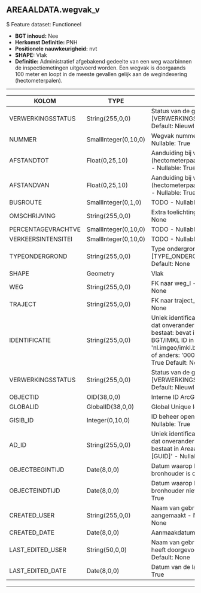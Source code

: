 ﻿## AREAALDATA.wegvak_v

$ Feature dataset: Functioneel


* __BGT inhoud:__ Nee
* __Herkomst Definitie:__ PNH
* __Positionele nauwkeurigheid:__ nvt
* __SHAPE:__ Vlak
* __Definitie:__ Administratief afgebakend gedeelte van een weg waarbinnen de inspectiemetingen uitgevoerd worden.
Een wegvak is doorgaands 100 meter en loopt in de meeste gevallen gelijk aan de wegindexering (hectometerpalen).

***

|KOLOM                               |TYPE              |DEFINITIE|
|------                              |----              |-----    |
|VERWERKINGSSTATUS                   |String(255,0,0)     |Status van de gegevens, keuzelijst [VERWERKINGSSTATUS] - Nullable: False Default: Nieuwl|
|NUMMER                              |SmallInteger(0,10,0)|Wegvak nummer, uniek per weg - Nullable: True|
|AFSTANDTOT                          |Float(0,25,10)      |Aanduiding bij welk wegindexeringspaal (hectometerpaal) het inspectievak eindigt - Nullable: True|
|AFSTANDVAN                          |Float(0,25,10)      |Aanduiding bij welk wegindexeringspaal (hectometerpaal) het inspectievak begint - Nullable: True|
|BUSROUTE                            |SmallInteger(0,1,0) |TODO - Nullable: True|
|OMSCHRIJVING                        |String(255,0,0)     |Extra toelichting - Nullable: True Default: None|
|PERCENTAGEVRACHTVE                  |SmallInteger(0,10,0)|TODO - Nullable: True|
|VERKEERSINTENSITEI                  |SmallInteger(0,10,0)|TODO - Nullable: True|
|TYPEONDERGROND                      |String(255,0,0)     |Type ondergrond, keuzelijst [TYPE_ONDERGROND] - Nullable: True Default: None|
|SHAPE                               |Geometry            |Vlak|
|WEG                                 |String(255,0,0)     |FK naar weg_l - Nullable: True Default: None|
|TRAJECT                             |String(255,0,0)     |FK naar traject_v - Nullable: True Default: None|
|IDENTIFICATIE                       |String(255,0,0)      |Uniek identificatienummer voor het object dat onveranderlijk is zolang het object bestaat: bevat indien van toepassing BGT/IMKL ID in format 'nl.imgeo/imkl.bronhouderscode.LokaalID' of anders: '00000'.LokaalID - Nullable: True Default: None|
|VERWERKINGSSTATUS                   |String(255,0,0)    |Status van de gegevens, keuzelijst [VERWERKINGSSTATUS] - Nullable: False Default: Nieuwl|
|OBJECTID                            |OID(38,0,0)        |Interne ID ArcGIS - Nullable: False|
|GLOBALID                            |GlobalID(38,0,0)   |Global Unique Identifier - Nullable: False|
|GISIB_ID                            |Integer(0,10,0)    |ID beheer openbare ruimte (GISIB) - Nullable: True|
|AD_ID                               |String(255,0,0)    |Uniek identificatienummer voor het object dat onveranderlijk is zolang het object bestaat in Areaaldata: in format 'AD.[GUID]' - Nullable: False Default: None|
|OBJECTBEGINTIJD                     |Date(8,0,0)        |Datum waarop het object bij de bronhouder is ontstaan - Nullable: True|
|OBJECTEINDTIJD                      |Date(8,0,0)        |Datum waarop het object bij de bronhouder niet meer geldig is - Nullable: True|
|CREATED_USER                        |String(255,0,0)    |Naam van gebruiker die de rij heeft aangemaakt - Nullable: True Default: None|
|CREATED_DATE                        |Date(8,0,0)        |Aanmaakdatum - Nullable: True|
|LAST_EDITED_USER                    |String(50,0,0)     |Naam van gebruiker die de laatste mutatie heeft doorgevoerd - Nullable: True Default: None|
|LAST_EDITED_DATE                    |Date(8,0,0)        |Datum van de laatste mutatie - Nullable: True|

***

